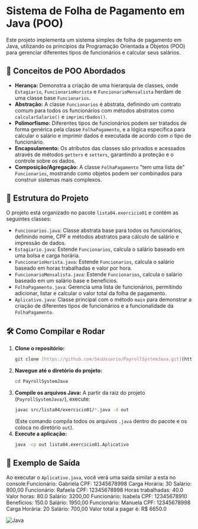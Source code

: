 # Sistema de Folha de Pagamento em Java (POO)

Este projeto implementa um sistema simples de folha de pagamento em Java, utilizando os princípios da Programação Orientada a Objetos (POO) para gerenciar diferentes tipos de funcionários e calcular seus salários.

## 🚀 Conceitos de POO Abordados

* **Herança:** Demonstra a criação de uma hierarquia de classes, onde `Estagiario`, `FuncionarioHorista` e `FuncionarioMensalista` herdam de uma classe base `Funcionarios`.
* **Abstração:** A classe `Funcionarios` é abstrata, definindo um contrato comum para todos os funcionários com métodos abstratos como `calcularSalario()` e `imprimirDados()`.
* **Polimorfismo:** Diferentes tipos de funcionários podem ser tratados de forma genérica pela classe `FolhaPagamento`, e a lógica específica para calcular o salário e imprimir dados é executada de acordo com o tipo de funcionário.
* **Encapsulamento:** Os atributos das classes são privados e acessados através de métodos `getters` e `setters`, garantindo a proteção e o controle sobre os dados.
* **Composição/Agregação:** A classe `FolhaPagamento` "tem uma lista de" `Funcionarios`, mostrando como objetos podem ser combinados para construir sistemas mais complexos.

## 📂 Estrutura do Projeto

O projeto está organizado no pacote `lista04.exercicio01` e contém as seguintes classes:

* `Funcionarios.java`: Classe abstrata base para todos os funcionários, definindo nome, CPF e métodos abstratos para cálculo de salário e impressão de dados.
* `Estagiario.java`: Estende `Funcionarios`, calcula o salário baseado em uma bolsa e carga horária.
* `FuncionarioHorista.java`: Estende `Funcionarios`, calcula o salário baseado em horas trabalhadas e valor por hora.
* `FuncionarioMensalista.java`: Estende `Funcionarios`, calcula o salário baseado em um salário base e benefícios.
* `FolhaPagamento.java`: Gerencia uma lista de funcionários, permitindo adicionar, listar e calcular o valor total da folha de pagamento.
* `Aplicativo.java`: Classe principal com o método `main` para demonstrar a criação de diferentes tipos de funcionários e a funcionalidade da `FolhaPagamento`.

## 🛠️ Como Compilar e Rodar

1.  **Clone o repositório:**
    ```bash
    git clone [https://github.com/SeuUsuario/PayrollSystemJava.git](https://github.com/SeuUsuario/PayrollSystemJava.git)
    ```
2.  **Navegue até o diretório do projeto:**
    ```bash
    cd PayrollSystemJava
    ```
3.  **Compile os arquivos Java:**
    A partir da raiz do projeto (`PayrollSystemJava/`), execute:
    ```bash
    javac src/lista04/exercicio01/*.java -d out
    ```
    (Este comando compila todos os arquivos `.java` dentro do pacote e os coloca no diretório `out`).
4.  **Execute a aplicação:**
    ```bash
    java -cp out lista04.exercicio01.Aplicativo
    ```

## 📄 Exemplo de Saída

Ao executar o `Aplicativo.java`, você verá uma saída similar a esta no console:Funcionário: Gabriela CPF: 12345678998 Carga Horária: 30 Salário: 800,00
Funcionário: Rafaela 
CPF: 12345678998 
Horas trabalhadas: 40.0 
Valor horas: 80.0 
Salário: 3200,00
Funcionário: Isabela 
CPF: 12345678910 
Benefícios: 150.0 
Salário: 1950,00
Funcionário: Manuela
CPF: 12345678998
Carga Horária: 20
Salário: 700,00
Valor total a pagar é: R$ 6650.0

![Java](https://img.shields.io/badge/Java-007396?style=for-the-badge&logo=java&logoColor=white)
